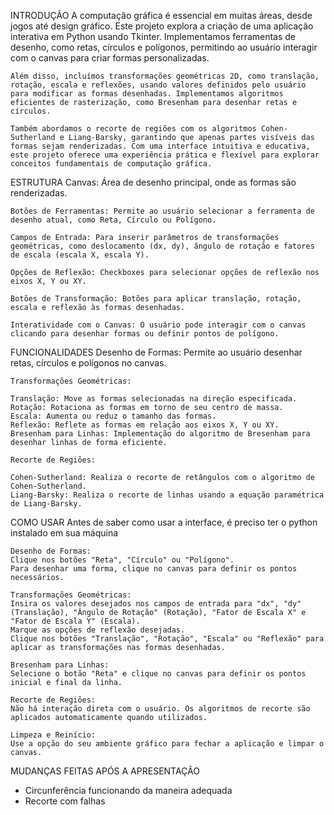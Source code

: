 INTRODUÇÃO 
    A computação gráfica é essencial em muitas áreas, desde jogos até design gráfico. Este projeto explora a criação de uma aplicação interativa em Python usando Tkinter. Implementamos ferramentas de desenho, como retas, círculos e polígonos, permitindo ao usuário interagir com o canvas para criar formas personalizadas.

    Além disso, incluímos transformações geométricas 2D, como translação, rotação, escala e reflexões, usando valores definidos pelo usuário para modificar as formas desenhadas. Implementamos algoritmos eficientes de rasterização, como Bresenham para desenhar retas e círculos.

    Também abordamos o recorte de regiões com os algoritmos Cohen-Sutherland e Liang-Barsky, garantindo que apenas partes visíveis das formas sejam renderizadas. Com uma interface intuitiva e educativa, este projeto oferece uma experiência prática e flexível para explorar conceitos fundamentais de computação gráfica.

ESTRUTURA
    Canvas: Área de desenho principal, onde as formas são renderizadas.

    Botões de Ferramentas: Permite ao usuário selecionar a ferramenta de desenho atual, como Reta, Círculo ou Polígono.

    Campos de Entrada: Para inserir parâmetros de transformações geométricas, como deslocamento (dx, dy), ângulo de rotação e fatores de escala (escala X, escala Y).

    Opções de Reflexão: Checkboxes para selecionar opções de reflexão nos eixos X, Y ou XY.

    Botões de Transformação: Botões para aplicar translação, rotação, escala e reflexão às formas desenhadas.

    Interatividade com o Canvas: O usuário pode interagir com o canvas clicando para desenhar formas ou definir pontos de polígono.

FUNCIONALIDADES
    Desenho de Formas: Permite ao usuário desenhar retas, círculos e polígonos no canvas.

    Transformações Geométricas:

    Translação: Move as formas selecionadas na direção especificada.
    Rotação: Rotaciona as formas em torno de seu centro de massa.
    Escala: Aumenta ou reduz o tamanho das formas.
    Reflexão: Reflete as formas em relação aos eixos X, Y ou XY.
    Bresenham para Linhas: Implementação do algoritmo de Bresenham para desenhar linhas de forma eficiente.

    Recorte de Regiões:

    Cohen-Sutherland: Realiza o recorte de retângulos com o algoritmo de Cohen-Sutherland.
    Liang-Barsky: Realiza o recorte de linhas usando a equação paramétrica de Liang-Barsky.

COMO USAR 
    Antes de saber como usar a interface, é preciso ter o python instalado em sua máquina

    Desenho de Formas:
    Clique nos botões "Reta", "Círculo" ou "Polígono".
    Para desenhar uma forma, clique no canvas para definir os pontos necessários.

    Transformações Geométricas:
    Insira os valores desejados nos campos de entrada para "dx", "dy" (Translação), "Ângulo de Rotação" (Rotação), "Fator de Escala X" e "Fator de Escala Y" (Escala).
    Marque as opções de reflexão desejadas.
    Clique nos botões "Translação", "Rotação", "Escala" ou "Reflexão" para aplicar as transformações nas formas desenhadas.
   
    Bresenham para Linhas:
    Selecione o botão "Reta" e clique no canvas para definir os pontos inicial e final da linha.
    
    Recorte de Regiões:
    Não há interação direta com o usuário. Os algoritmos de recorte são aplicados automaticamente quando utilizados.
    
    Limpeza e Reinício:
    Use a opção do seu ambiente gráfico para fechar a aplicação e limpar o canvas.

MUDANÇAS FEITAS APÓS A APRESENTAÇÃO
- Circunferência funcionando da maneira adequada 
- Recorte com falhas 
